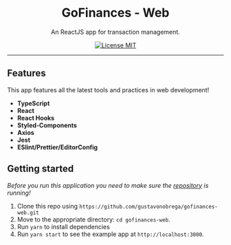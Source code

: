 <h1 align="center">

<br>
GoFinances - Web
</h1>

<p align="center">An ReactJS app for transaction management.</p>

<p align="center">
  <a href="https://opensource.org/licenses/MIT">
    <img src="https://img.shields.io/badge/license-MIT-blue.svg?style=flat-square" alt="License MIT">
  </a>
</p>

<hr />

## Features

This app features all the latest tools and practices in web development!

-  **TypeScript**
-  **React**
-  **React Hooks**
-  **Styled-Components**
-  **Axios**
-  **Jest**
-  **ESlint/Prettier/EditorConfig**

## Getting started

_Before you run this application you need to make sure the [repository](https://github.com/gustavonobrega/gofinances-api) is running!_

1. Clone this repo using `https://github.com/gustavonobrega/gofinances-web.git`
2. Move to the appropriate directory: `cd gofinances-web`.<br />
3. Run `yarn` to install dependencies<br />
6. Run `yarn start` to see the example app at `http://localhost:3000`.
